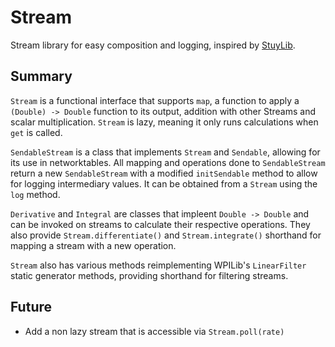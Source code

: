 # Stream

Stream library for easy composition and logging, inspired by [StuyLib](https://github.com/StuyPulse/StuyLib).

## Summary

`Stream` is a functional interface that supports `map`, a function to apply a `(Double) -> Double` function to its output, addition with other Streams and scalar multiplication. `Stream` is lazy, meaning it only runs calculations when `get` is called.

`SendableStream` is a class that implements `Stream` and `Sendable`, allowing for its use in networktables. All mapping and operations done to `SendableStream` return a new `SendableStream` with a modified `initSendable` method to allow for logging intermediary values. It can be obtained from a `Stream` using the `log` method.

`Derivative` and `Integral` are classes that impleent `Double -> Double` and can be invoked on streams to calculate their respective operations. They also provide `Stream.differentiate()` and `Stream.integrate()` shorthand for mapping a stream with a new operation.

`Stream` also has various methods reimplementing WPILib's `LinearFilter` static generator methods, providing shorthand for filtering streams.

## Future

- Add a non lazy stream that is accessible via `Stream.poll(rate)`
